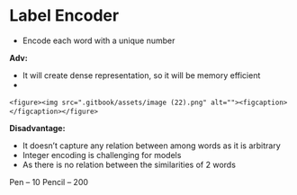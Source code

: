 # Label Encoder

* Encode each word with a unique number

**Adv:**

* It will create dense representation, so it will be memory efficient
*

    <figure><img src=".gitbook/assets/image (22).png" alt=""><figcaption></figcaption></figure>

**Disadvantage:**

* It doesn’t capture any relation between among words as it is arbitrary
* Integer encoding is challenging for models
* As there is no relation between the similarities of 2 words

Pen – 10              Pencil – 200
